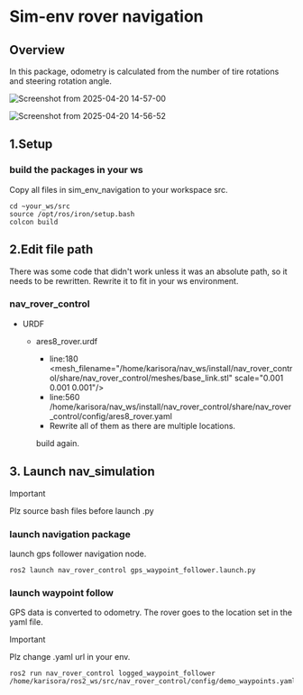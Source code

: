# Sim-env rover navigation
## Overview
In this package, odometry is calculated from the number of tire rotations and steering rotation angle. 

![Screenshot from 2025-04-20 14-57-00](https://github.com/user-attachments/assets/e0b11be1-71d2-4f70-abc7-6df95a424d7e)

![Screenshot from 2025-04-20 14-56-52](https://github.com/user-attachments/assets/1c3208e9-d178-4de8-9aa2-e97f7e73a7e1)



## 1.Setup
### build the packages in your ws
Copy all files in sim_env_navigation to your workspace src.

```
cd ~your_ws/src
source /opt/ros/iron/setup.bash
colcon build
```

## 2.Edit file path
There was some code that didn't work unless it was an absolute path, so it needs to be rewritten. Rewrite it to fit in your ws environment.
### nav_rover_control
- URDF   
  - ares8_rover.urdf
    - line:180 <mesh_filename="/home/karisora/nav_ws/install/nav_rover_control/share/nav_rover_control/meshes/base_link.stl" scale="0.001 0.001 0.001"/>
    - line:560 <parameters>/home/karisora/nav_ws/install/nav_rover_control/share/nav_rover_control/config/ares8_rover.yaml</parameters>
    - Rewrite all of them as there are multiple locations.   

    build again.

## 3. Launch nav_simulation
> [!IMPORTANT]
> Plz source bash files before launch .py

### launch navigation package
launch gps follower navigation node.
```
ros2 launch nav_rover_control gps_waypoint_follower.launch.py
```

### launch waypoint follow
GPS data is converted to odometry.
The rover goes to the location set in the yaml file.
> [!IMPORTANT]
> Plz change .yaml url in your env.

```
ros2 run nav_rover_control logged_waypoint_follower /home/karisora/ros2_ws/src/nav_rover_control/config/demo_waypoints.yaml
```
